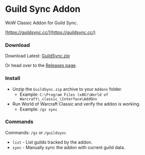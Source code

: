 # Guild Sync Addon

WoW Classic Addon for Guild Sync.

[https://guildsync.cc/](https://guildsync.cc/)

### Download

Download Latest: [GuildSync.zip](https://github.com/cssnr/guild-sync-addon/releases/latest/download/GuildSync.zip)

Or head over to the [Releases page](https://github.com/cssnr/guild-sync-addon/releases).

### Install

* Unzip the `GuildSync.zip` archive to your `Addons` folder.  
   * Example: `C:\Program Files (x86)\World of Warcraft\_classic_\Interface\AddOns`  
* Run World of Warcraft Classic and verify the addon is working.
   * Example: `/gs sync`

### Commands

Commands: `/gs` or `/guildsync`
*  `list` - List guilds tracked by the addon.
*  `sync` - Manually sync the addon with current guild data.
